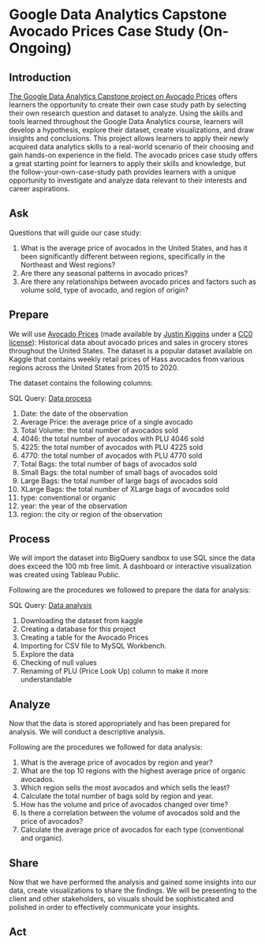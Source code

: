 # Google Data Analytics Capstone Avocado Prices Case Study (On-Ongoing)

## Introduction

[The Google Data Analytics Capstone project on Avocado Prices](https://drive.google.com/file/d/1bLGATDpBbld2dPQjV0xvlW9HeT8IPNkp/view) offers learners the opportunity to create their own case study path by selecting their own research question and dataset to analyze. Using the skills and tools learned throughout the Google Data Analytics course, learners will develop a hypothesis, explore their dataset, create visualizations, and draw insights and conclusions. This project allows learners to apply their newly acquired data analytics skills to a real-world scenario of their choosing and gain hands-on experience in the field. The avocado prices case study offers a great starting point for learners to apply their skills and knowledge, but the follow-your-own-case-study path provides learners with a unique opportunity to investigate and analyze data relevant to their interests and career aspirations.

## Ask

Questions that will guide our case study:
1. What is the average price of avocados in the United States, and has it been significantly different between regions, specifically in the Northeast and West regions?
2. Are there any seasonal patterns in avocado prices?
3. Are there any relationships between avocado prices and factors such as volume sold, type of avocado, and region of origin?


## Prepare

We will use [Avocado Prices](https://www.kaggle.com/datasets/neuromusic/avocado-prices) (made available by [Justin Kiggins](https://www.kaggle.com/neuromusic) under a [CC0 license](https://creativecommons.org/publicdomain/zero/1.0/)): Historical data about avocado prices and sales in grocery stores throughout the United States. The dataset is a popular dataset available on Kaggle that contains weekly retail prices of Hass avocados from various regions across the United States from 2015 to 2020.

The dataset contains the following columns:

SQL Query: [Data process](https://github.com/wolowizard3/Google-Data-Analytics-Capstone-Avocado-Prices-Case-Study/blob/main/01_Data_Process.sql)

1. Date: the date of the observation
2. Average Price: the average price of a single avocado
3. Total Volume: the total number of avocados sold
4. 4046: the total number of avocados with PLU 4046 sold
5. 4225: the total number of avocados with PLU 4225 sold
6. 4770: the total number of avocados with PLU 4770 sold
7. Total Bags: the total number of bags of avocados sold
8. Small Bags: the total number of small bags of avocados sold
9. Large Bags: the total number of large bags of avocados sold
10. XLarge Bags: the total number of XLarge bags of avocados sold
11. type: conventional or organic
12. year: the year of the observation
13. region: the city or region of the observation


## Process

We will import the dataset into BigQuery sandbox to use SQL since the data does exceed the 100 mb free limit. A dashboard or interactive visualization was created using Tableau Public.

Following are the procedures we followed to prepare the data for analysis:

SQL Query: [Data analysis](https://github.com/wolowizard3/Google-Data-Analytics-Capstone-Avocado-Prices-Case-Study/blob/main/02_Data_Analysis.sql)

1. Downloading the dataset from kaggle
2. Creating a database for this project
3. Creating a table for the Avocado Prices
4. Importing for CSV file to MySQL Workbench.
5. Explore the data
6. Checking of null values
7. Renaming of PLU (Price Look Up) column to make it more understandable



## Analyze

Now that the data is stored appropriately and has been prepared for analysis. We will conduct a descriptive analysis.

Following are the procedures we followed for data analysis:

1. What is the average price of avocados by region and year?
2. What are the top 10 regions with the highest average price of organic avocados.
3. Which region sells the most avocados and which sells the least?
4. Calculate the total number of bags sold by region and year.
5. How has the volume and price of avocados changed over time?
6. Is there a correlation between the volume of avocados sold and the price of avocados?
7. Calculate the average price of avocados for each type (conventional and organic).



## Share

Now that we have performed the analysis and gained some insights into our data, create visualizations to share the findings. We will be presenting to the client and other stakeholders, so visuals should be sophisticated and polished in order to effectively communicate your insights.


## Act


